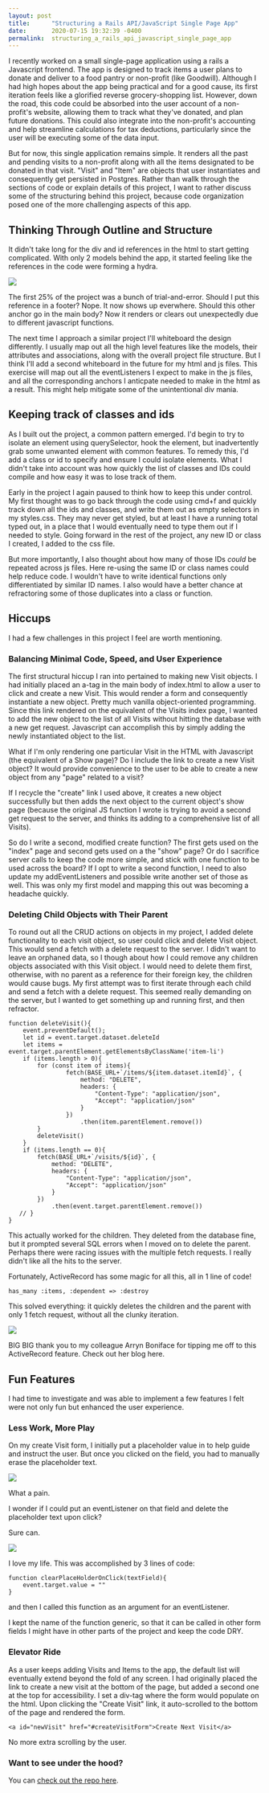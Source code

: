 ```yaml
---
layout: post
title:      "Structuring a Rails API/JavaScript Single Page App"
date:       2020-07-15 19:32:39 -0400
permalink:  structuring_a_rails_api_javascript_single_page_app
---
```


I recently worked on a small single-page application using a rails a Javascript frontend. The app is designed to track items a user plans to donate and deliver to a food pantry or non-profit (like Goodwill). Although I had high hopes about the app being practical and for a good cause, its first iteration feels like a glorified reverse grocery-shopping list. However, down the road, this code could be absorbed into the user account of a non-profit's website, allowing them to track what they've donated, and plan future donations. This could also integrate into the non-profit's accounting and help streamline calculations for tax deductions, particularly since the user will be executing some of the data input.

But for now, this single application remains simple. It renders all the past and pending visits to a non-profit along with all the items designated to be donated in that visit. "Visit" and "Item" are objects that user instantiates and consequently get persisted in Postgres. Rather than wallk through the sections of code or explain details of this project, I want to rather discuss some of the structuring behind this project, because code organization posed one of the more challenging aspects of this app.
## Thinking Through Outline and Structure
It didn't take long for the div and id references in the html to start getting complicated. With only 2 models behind the app, it started feeling like the references in the code were forming a hydra.

![](https://media3.giphy.com/media/ZFoTMBgPFwhcmWgtbp/source.gif)

The first 25% of the project was a bunch of trial-and-error. Should I put this reference in a footer? Nope. It now shows up everwhere. Should this other anchor go in the main body? Now it renders or clears out unexpectedly due to different javascript functions.

The next time I approach a similar project I'll whiteboard the design differently. I usually map out all the high level features like the models, their attributes and associations, along with the overall project file structure. But I think I'll add a second whiteboard in the future for my html and js files. This exercise will map out all the eventListeners I expect to make in the js files, and all the corresponding anchors I anticpate needed to make in the html as a result. This might help mitigate some of the unintentional div mania.
## Keeping track of classes and ids
As I built out the project, a common pattern emerged. I'd begin to try to isolate an element using querySelector, hook the element, but inadvertently grab some unwanted element with common features. To remedy this, I'd add a class or id to specify and ensure I could isolate elements. What I didn't take into account was how quickly the list of classes and IDs could compile and how easy it was to lose track of them.

Early in the project I again paused to think how to keep this under control. My first thought was to go back through the code using cmd+f and quickly track down all the ids and classes, and write them out as empty selectors in my styles.css. They may never get styled, but at least I have a running total typed out, in a place that I would eventually need to type them out if I needed to style. Going forward in the rest of the project, any new ID or class I created, I added to the css file.

But more importantly, I also thought about how many of those IDs *could* be repeated across js files. Here re-using the same ID or class names could help reduce code. I wouldn't have to write identical functions only differentiated by similar ID names. I also would have a better chance at refractoring some of those duplicates into a class or function.
## Hiccups
I had a few challenges in this project I feel are worth mentioning.
### Balancing Minimal Code, Speed, and User Experience
The first structural hiccup I ran into pertained to making new Visit objects. I had initially placed an a-tag in the main body of index.html to allow a user to click and create a new Visit. This would render a form and consequently instantiate a new object. Pretty much vanilla object-oriented programming. Since this link rendered on the equivalent of the Visits index page, I wanted to add the new object to the list of all Visits without hitting the database with a new get request. Javascript can accomplish this by simply adding the newly instantiated object to the list.

What if I'm only rendering one particular Visit in the HTML with Javascript (the equivalent of a Show page)? Do I include the link to create a new Visit object? It would provide convenience to the user to be able to create a new object from any "page" related to a visit?

If I recycle the "create" link I used above, it creates a new object successfully but then adds the next object to the current object's show page (because the original JS function I wrote is trying to avoid a second get request to the server, and thinks its adding to a comprehensive list of all Visits).

So do I write a second, modified create function? The first gets used on the "index" page and second gets used on a the "show" page? Or do I sacrifice server calls to keep the code more simple, and stick with one function to be used across the board? If I opt to write a second function, I need to also update my addEventListeners and possible write another set of those as well. This was only my first model and mapping this out was becoming a headache quickly.
### Deleting Child Objects with Their Parent
To round out all the CRUD actions on objects in my project, I added delete functionality to each visit object, so user could click and delete Visit object. This would send a fetch with a delete request to the server. I didn't want to leave an orphaned data, so I though about how I could remove any children objects associated with this Visit object. I would need to delete them first, otherwise, with no parent as a reference for their foreign key, the children would cause bugs.
My first attempt was to first iterate through each child and send a fetch with a delete request. This seemed really demanding on the server, but I wanted to get something up and running first, and then refractor.

```
function deleteVisit(){      
    event.preventDefault();
    let id = event.target.dataset.deleteId
    let items = event.target.parentElement.getElementsByClassName('item-li')
    if (items.length > 0){
        for (const item of items){
                fetch(BASE_URL+`/items/${item.dataset.itemId}`, {
                    method: "DELETE",
                    headers: {
                        "Content-Type": "application/json",
                        "Accept": "application/json"
                    }
                })
                    .then(item.parentElement.remove())
        }
        deleteVisit()
    }
    if (items.length == 0){
        fetch(BASE_URL+`/visits/${id}`, {
            method: "DELETE",
            headers: {
                "Content-Type": "application/json",
                "Accept": "application/json"
            }
        })
            .then(event.target.parentElement.remove())
   // }
}
```

This actually worked for the children. They deleted from the database fine, but it prompted several SQL errors when I moved on to delete the parent. Perhaps there were racing issues with the multiple fetch requests. I really didn't like all the hits to the server.

Fortunately, ActiveRecord has some magic for all this, all in 1 line of code!

```
has_many :items, :dependent => :destroy 
```
This solved everything: it quickly deletes the children and the parent with only 1 fetch request, without all the clunky iteration.

![](https://i.imgur.com/tS5Tv0L.png)

BIG BIG thank you to my colleague Arryn Boniface for tipping me off to this ActiveRecord feature. Check out her blog here.
## Fun Features
I had time to investigate and was able to implement a few features I felt were not only fun but enhanced the user experience.
### Less Work, More Play
 On my create Visit form, I initially put a placeholder value in to help guide and instruct the user. But once you clicked on the field, you had to manually erase the placeholder text.

![](https://i.imgur.com/9XWTamr.gif)

What a pain. 

I wonder if I could put an eventListener on that field and delete the placeholder text upon click?

Sure can.

![](https://i.imgur.com/Tb7gEfX.gif)

I love my life. This was accomplished by 3 lines of code: 
```
function clearPlaceHolderOnClick(textField){
    event.target.value = ""
}
```
and then I called this function as an argument for an eventListener.

I kept the name of the function generic, so that it can be called in other form fields I might have in other parts of the project and keep the code DRY.

### Elevator Ride
As a user keeps adding Visits and Items to the app, the default list will eventually extend beyond the fold of any screen. I had originally placed the link to create a new visit at the bottom of the page, but added a second one at the top for accessibility. I set a div-tag where the form would populate on the html. Upon clicking the "Create Visit" link, it auto-scrolled to the bottom of the page and rendered the form.

`<a id="newVisit" href="#createVisitForm">Create Next Visit</a>`

No more extra scrolling by the user.
### Want to see under the hood? 
You can [check out the repo here](https://github.com/ferrisbueller66/FoodShare).
